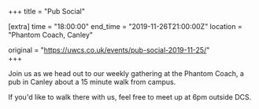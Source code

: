 +++
title = "Pub Social"

[extra]
time = "18:00:00"
end_time = "2019-11-26T21:00:00Z"
location = "Phantom Coach, Canley"

original = "https://uwcs.co.uk/events/pub-social-2019-11-25/"    
+++

Join us as we head out to our weekly gathering at the Phantom Coach, a pub in Canley about a 15 minute walk from campus.

If you'd like to walk there with us, feel free to meet up at 6pm outside DCS.

